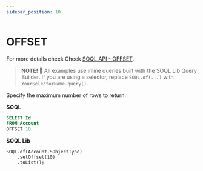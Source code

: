 ```yaml
---
sidebar_position: 10
---
```


# OFFSET

For more details check Check [SOQL API - OFFSET](../../api/standard-soql/soql.md#offset).

> **NOTE! 🚨**
> All examples use inline queries built with the SOQL Lib Query Builder.
> If you are using a selector, replace `SOQL.of(...)` with `YourSelectorName.query()`.

Specify the maximum number of rows to return.

**SOQL**

```sql
SELECT Id
FROM Account
OFFSET 10
```

**SOQL Lib**

```apex
SOQL.of(Account.SObjectType)
    .setOffset(10)
    .toList();
```
